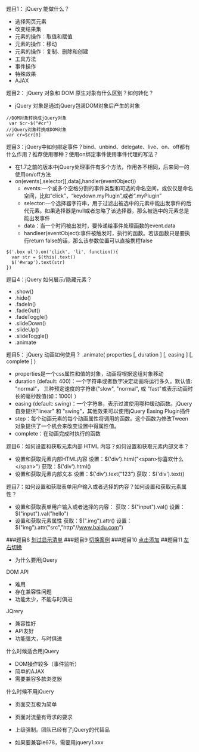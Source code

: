 
题目1： jQuery 能做什么？
 - 选择网页元素
- 改变结果集
- 元素的操作：取值和赋值
- 元素的操作：移动
- 元素的操作：复制、删除和创建
- 工具方法
- 事件操作
- 特殊效果
- AJAX

题目2： jQuery 对象和 DOM 原生对象有什么区别？如何转化？
- jQuery 对象是通过jQuery包装DOM对象后产生的对象
```
//DOM对象转换成jQuery对象
 var $cr-$("#cr")
//jQuery对象转换成DOM对象
var cr=$cr[0]
```
题目3：jQuery中如何绑定事件？bind、unbind、delegate、live、on、off都有什么作用？推荐使用哪种？使用on绑定事件使用事件代理的写法？
- 在1.7之前的版本中jQuery处理事件有多个方法，作用各不相同，后来同一的使用on/off方法
- on(events[,selector][,data],handler(eventObject))
   - events:一个或多个空格分割的事件类型和可选的命名空间，或仅仅是命名空间，比如“click”，“keydown.myPlugin”,或者“.myPlugin”
   - selector:一个选择器字符串，用于过滤出被选中的元素中能出发事件的后代元素。如果选择器是null或者忽略了该选择器，那么被选中的元素总是能出发事件
  - data：当一个时间被出发时，要传递给事件处理函数的event.data
  - handleer(eventObject):事件被触发时，执行的函数。若该函数只是要执行return  false的话，那么该参数位置可以直接携程false
```
$('.box ul').on('click', 'li', function(){
  var str = $(this).text()
  $('#wrap').text(str)
})

```
题目4：jQuery 如何展示/隐藏元素？

- .show()
- .hide()
- .fadeIn()
- .fadeOut()
- .fadeToggle()
- .slideDown()
- .slideUp()
- .slideToggle()
- .animate

题目5： jQuery 动画如何使用？
.animate( properties [, duration ] [, easing ] [, complete ] )
- properties是一个css属性和值的对象，动画将根据这组对象移动
- duration (default: 400)：一个字符串或者数字决定动画将运行多久。默认值: "normal"， 三种预定速度的字符串("slow", "normal", 或 "fast"或表示动画时长的毫秒数值(如：1000) ）
- easing (default: swing)：一个字符串，表示过渡使用哪种缓动函数。jQuery自身提供"linear" 和 "swing"，其他效果可以使用jQuery Easing Plugin插件
- step：每个动画元素的每个动画属性将调用的函数。这个函数为修改Tween 对象提供了一个机会来改变设置中得属性值。
- complete：在动画完成时执行的函数


题目6：如何设置和获取元素内部 HTML 内容？如何设置和获取元素内部文本？
- 设置和获取元素内部HTML内容
 设置：$('div').html("<span>你喜欢什么</span>")
 获取：$('div').html()
- 设置和获取元素内部文本
  设置：$('div').text("123")
   获取：$('div').text()


题目7：如何设置和获取表单用户输入或者选择的内容？如何设置和获取元素属性？

- 设置和获取表单用户输入或者选择的内容：
获取：$("input").val()
设置：$("input").val("hello")
- 设置和获取元素属性
获取：$(".img").attr()
设置：$("img").attr("src","http"//www.baidu.com")
 

###题目8
[划过显示清单](http://js.jirengu.com/cined/1)
###题目9
[切换案例](http://js.jirengu.com/gekiz)
###题目10
[点击添加](http://js.jirengu.com/civaj)
##题目11
[左右切换](http://js.jirengu.com/zewil)













- 为什么要用jQuery

DOM API
   - 难用
  - 存在兼容性问题
   - 功能太少，不能与时俱进

JQrery
  - 兼容性好
  - API友好
  - 功能强大，与时俱进

什么时候适合用jQuery
  - DOM操作较多（事件监听）
- 简单的AJAX
- 需要兼容多款浏览器

什么时候不用jQuery
- 页面交互极为简单
- 页面对流量有苛求的要求
- 上级强制。团队已经有了jQuery的代替品


- 如果要兼容ie678，需要用jquery1.xxx

